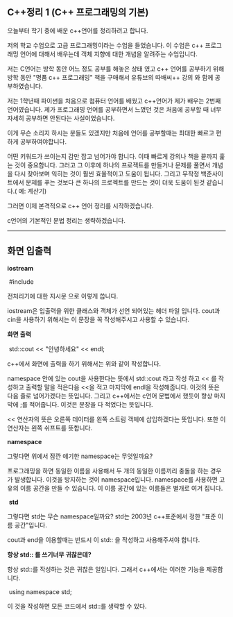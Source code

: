 ## C++정리 1 (C++ 프로그래밍의 기본)

오늘부터 학기 중에 배운 c++언어를 정리하려고 합니다. 

저의 학교 수업으로 고급 프로그래밍이라는 수업을 들었습니다. 이 수업은 c++ 프로그래밍 언어에 대해서 배우는데 객체 지향에 대한 개념을 알려주는 수업입니다.  

저는 C언어는 방학 동안 어느 정도 공부를 해놓은 상태 였고 c++ 언어를 공부하기 위해 방학 동안 "명품 c++ 프로그래밍" 책을 구매해서 유튜브의 따배씨++ 강의 와 함께 공부하였습니다. 

저는 1학년때 파이썬을 처음으로 컴퓨터 언어를 배웠고 c++언어가 제가 배우는 2번째 언어였습니다. 제가 프로그래밍 언어를 공부하면서 느꼈던 것은 처음에 공부할 때 너무 자세히 공부하면 안된다는 사실이었습니다.

이게 무슨 소리지 하시는 분들도 있겠지만 처음에 언어를 공부할때는 최대한 빠르고 편하게 공부하여야합니다.

어떤 키워드가 쓰이는지 감만 잡고 넘어가야 합니다. 이때 빠르게 강의나 책을 끝까지 훑는 것이 중요합니다. 그러고 그 이후에 하나의 프로젝트를 만들거나 문제를 풀면서 개념을 다시 찾아보며 익히는 것이 훨씬 효율적이고 도움이 됩니다. 그리고 무작정 백준사이트에서 문제를 푸는 것보다 큰 하나의 프로젝트를 만드는 것이 더욱 도움이 된것 같습니다.( 예: 계산기)



그러면 이제 본격적으로 c++ 언어 정리를 시작하겠습니다.

c언어의 기본적인 문법 정리는 생략하겠습니다.

---

## 화면 입출력

   **iostream**

​           #include <iostream>

전처리기에 대한 지시문 으로 이렇게 씁니다. 

iostream은  입출력을 위한 클래스와 객체가 선언 되어있는 헤더 파일 입니다.  cout과 cin을 사용하기 위해서는 이 문장을 꼭 작성해주시고 사용할 수 있습니다.



   **화면 출력**

​          std::cout << "안녕하세요" << endl;

c++에서 화면에 출력을 하기 위해서는 위와 같이 작성합니다.

namespace 안에 있는 cout을 사용한다는 뜻에서 std::cout 라고 작성 하고 << 를 작성하고 출력할 말을 적은다음 <<을 적고 마지막에 endl을 작성해줍니다. 이것의 뜻은 다음 줄로 넘어가겠다는 뜻입니다. 그리고 c++에서는 c언어 문법에서 했듯이 항상 마지막에 ;를 적어줍니다. 이것은 문장을 다 적었다는 뜻입니다.

<< 연산자의 뜻은 오른쪽 데이터를 왼쪽 스트림 객체에 삽입하겠다는 뜻입니다. 또한 이 연산자는 왼쪽 쉬프트를 뜻합니다. 

   **namespace**

그렇다면 위에서 잠깐 얘기한 namespace는 무엇일까요?

프로그래밍을 하면 동일한 이름을 사용해서 두 개의 동일한 이름끼리 충돌을 하는 경우가 발생합니다. 이것을 방지하는 것이 namespace입니다. namespace를 사용하면 고유의 이름 공간을 만들 수 있습니다. 이 이름 공간에 있는  이름들은 별개로 여겨 집니다.



​	**std**

그렇다면 std는 무슨 namespace일까요? std는 2003년 c++표준에서 정한 "표준 이름 공간"입니다.

cout과 end을 이용할때는 반드시 이 std:: 을 작성하고 사용해주셔야 합니다.



  **항상 std:: 를 쓰기너무 귀찮은데?**

항상 std::를 작성하는 것은 귀찮은 일입니다. 그래서 c++에서는 이러한 기능을 제공합니다.

​		using namespace std;

이 것을 작성하면 모든 코드에서 std::를 생략할 수 있다.



